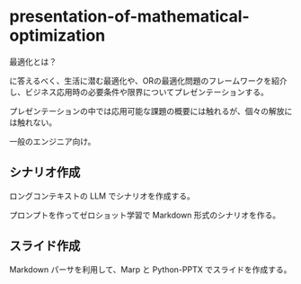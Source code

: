 # presentation-of-mathematical-optimization


最適化とは？

に答えるべく、生活に潜む最適化や、ORの最適化問題のフレームワークを紹介し、ビジネス応用時の必要条件や限界についてプレゼンテーションする。

プレゼンテーションの中では応用可能な課題の概要には触れるが、個々の解放には触れない。

一般のエンジニア向け。


## シナリオ作成

ロングコンテキストの LLM でシナリオを作成する。

プロンプトを作ってゼロショット学習で Markdown 形式のシナリオを作る。


## スライド作成

Markdown パーサを利用して、Marp と Python-PPTX でスライドを作成する。
